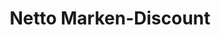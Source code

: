 ---
title: "Netto Marken-Discount"
url: /berlin/netto-marken-discount-siemensdamm/
shop: Supermarkt
---